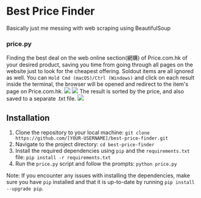 # Best Price Finder
 
Basically just me messing with web scraping using BeautifulSoup
### price.py
Finding the best deal on the web online section(網購) of Price.com.hk of your desired product, saving you time from going through all pages on the website just to look for the cheapest offering. Soldout items are all ignored as well. You can `Hold Cmd (macOS)/Ctrl (Windows)` and click on each result inside the terminal, the browser will be opened and redirect to the item's page on Price.com.hk.
![](https://i.imgur.com/2y7bOy8.png)
![](https://i.imgur.com/kRAbyCp.gif)
The result is sorted by the price, and also saved to a separate .txt file.
![](https://i.imgur.com/m4VT6PV.png)

## Installation

1. Clone the repository to your local machine:
`git clone https://github.com/[YOUR-USERNAME]/best-price-finder.git`
2. Navigate to the project directory:
`cd best-price-finder`
3. Install the required dependencies using `pip` and the `requirements.txt` file:
`pip install -r requirements.txt`
4. Run the `price.py` script and follow the prompts:
`python price.py`

Note: If you encounter any issues with installing the dependencies, make sure you have `pip` installed and that it is up-to-date by running `pip install --upgrade pip`.
